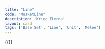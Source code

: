 ```yaml
---
title: "Line"
code: "MusketLine"
description: 'Krieg Eterna'
layout: card
tags: ['Base Set', 'Line', 'Unit', 'Melee']
---
```

{{<card-detail-page title="MusketLine" artwork="Attack of Prussian Infantry by Carl Röchling (1913)" />}}